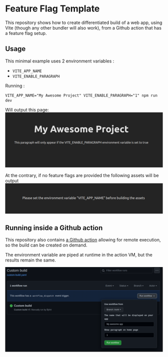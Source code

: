 # Feature Flag Template

This repository shows how to create differentiated build of a web app, using Vite (though any other bundler will also work), from a Github action that has a feature flag setup.

## Usage

This minimal example uses 2 environment variables :

- `VITE_APP_NAME`
- `VITE_ENABLE_PARAGRAPH`

Running :

```
VITE_APP_NAME="My Awesome Project" VITE_ENABLE_PARAGRAPH="1" npm run dev
```

Will output this page:
![with env variables](./screenshots/with.png)

At the contrary, if no feature flags are provided the following assets will be output
![without env variables](./screenshots/without.png)

## Running inside a Github action

This repository also contains [a Github action](./.github/workflows/custom-build.yaml) allowing for remote execution, so the build can be created on demand.

The environment variable are piped at runtime in the action VM, but the results remain the same.

![running the action](./screenshots/action.png)
